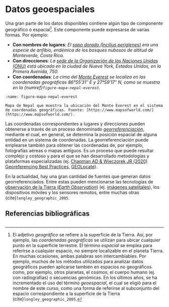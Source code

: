 # Datos geoespaciales

Una gran parte de los datos disponibles contiene algún tipo de componente geográfico o espacial[^footnote-geografico-espacial]. Este componente puede expresarse de varias formas. Por ejemplo:

- **Con nombres de lugares**: *El [sapo dorado (*Incilius periglenes*)](https://es.wikipedia.org/wiki/Incilius_periglenes) era una especie de anfibio, endémica de los bosques nubosos de altitud de Monteverde, Costa Rica.*
- **Con direcciones**: *La [sede de la Organización de las Naciones Unidas (ONU)](https://es.wikipedia.org/wiki/Sede_de_la_Organizaci%C3%B3n_de_las_Naciones_Unidas) está ubicada en la ciudad de Nueva York, Estados Unidos, en la Primera Avenida, 750.*
- **Con coordenadas**: *La cima del [Monte Everest](https://es.wikipedia.org/wiki/Monte_Everest) se localiza en las coordenadas geográficas 86°55′31″ E y 27°59′17″ N, como se muestra en la {numref}`figure-mapa-nepal-everest`.*

```{figure} img/nepal-map.jpg
:name: figure-mapa-nepal-everest

Mapa de Nepal que muestra la ubicación del Monte Everest en el sistema de coordenadas geográficas. Fuente: [https://www.mapsofworld.com/](https://www.mapsofworld.com/).
```

Las coordenadas correspondientes a lugares y direcciones pueden obtenerse a través de un proceso denominado [*georreferenciación*](https://es.wikipedia.org/wiki/Georreferenciaci%C3%B3n), mediante el cual, en general, se determina la posición espacial de alguna entidad en un sistema de coordenadas. La georreferenciación puede emplearse también para obtener las coordenadas de, por ejemplo, fotografías aéreas o mapas antiguos. Es un proceso que puede resultar complejo y costoso y para el que se han desarrollado metodologías y plataformas especializadas (ej. [Chapman AD & Wieczorek JR (2020) Georeferencing Best Practices](https://doi.org/10.15468/doc-gg7h-s853), [GEOLocate](https://www.geo-locate.org/)).

En la actualidad, hay una gran cantidad de fuentes que generan datos georreferenciados. Entre estas pueden mencionarse las tecnologías de [observación de la Tierra (*Earth Observation*)](https://ec.europa.eu/jrc/en/research-topic/earth-observation) (ej. [imágenes satelitales](https://es.wikipedia.org/wiki/Imagen_satelital)), los dispositivos móviles y los sensores remotos, entre muchas otras {cite}`longley_geographic_2005`.


## Referencias bibliográficas
```{bibliography}
```

[^footnote-geografico-espacial]: El adjetivo *geográfico* se refiere a la superficie de la Tierra. Así, por ejemplo, las *coordenadas geográficas* se utilizan para ubicar cualquier punto en la superficie terrestre. El término *espacial* se emplea para referirse a cualquier espacio, no siempre localizable en el planeta Tierra. En muchas ocasiones, ambas palabras son intercambiables. Por ejemplo, muchos de los métodos utilizados para analizar datos geográficos pueden aplicarse también en espacios no geográficos como, por ejemplo, otros planetas, el cosmos, el cuerpo humano (ej. con radiografías) o secuencias genómicas. En los últimos años, se ha incrementado el uso del término *geoespacial*, el cual se eligió para el nombre de este curso, como una forma de referirse al subconjunto del espacio correspondiente a la superficie de la Tierra {cite}`longley_geographic_2005`.